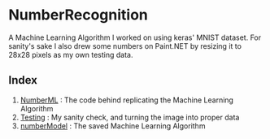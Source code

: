 # NumberRecognition

A Machine Learning Algorithm I worked on using keras' MNIST dataset. For sanity's sake I also drew some numbers on Paint.NET by resizing it to 28x28 pixels as my own testing data.

## Index

1) [NumberML](https://github.com/ghostiek/NumberRecognition/blob/master/NumberML.ipynb) : The code behind replicating the Machine Learning Algorithm
2) [Testing](https://github.com/ghostiek/NumberRecognition/blob/master/Testing.ipynb) : My sanity check, and turning the image into proper data
3) [numberModel](https://github.com/ghostiek/NumberRecognition/blob/master/numberModel.h5) : The saved Machine Learning Algorithm
